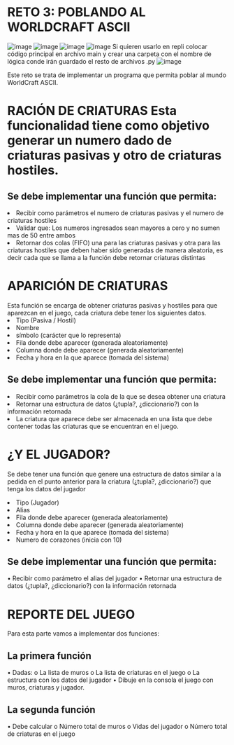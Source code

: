 # RETO 3: POBLANDO AL WORLDCRAFT ASCII
![image](https://user-images.githubusercontent.com/104838545/169629324-457d4f08-4323-4438-a8f1-2a867d1b59a3.png)
![image](https://user-images.githubusercontent.com/104838545/169629329-e3d6574a-6af7-4cb8-a21b-a4a2d3034d6a.png)
![image](https://user-images.githubusercontent.com/104838545/169629334-cb28e4e1-c81d-4169-afda-dcac9800abba.png)
![image](https://user-images.githubusercontent.com/104838545/169629343-6761f83a-e9a2-452d-b5f6-c76f4741ea1b.png)
Si quieren usarlo en repli colocar código principal en archivo main y crear una carpeta con el nombre de lógica conde irán guardado el resto de archivos .py
![image](https://user-images.githubusercontent.com/104838545/169629612-98015990-3a07-4e38-a656-dcac2cf05726.png)



Este reto se trata de implementar un programa que permita poblar al mundo WorldCraft ASCII.
<h1>RACIÓN DE CRIATURAS</1>
Esta funcionalidad tiene como objetivo generar un numero dado de criaturas pasivas y otro de criaturas hostiles.
  
<h2>Se debe implementar una función que permita:</h2>
<lu>
  <li>Recibir como parámetros el numero de criaturas pasivas y el numero de criaturas hostiles
  <li>Validar que: Los numeros ingresados sean mayores a cero y no sumen mas de 50 entre ambos
  <li>Retornar dos colas (FIFO) una para las criaturas pasivas y otra para las criaturas hostiles que deben haber sido generadas de manera aleatoria, es decir cada que se llama a la función debe retornar criaturas distintas
<lu>
<h1>APARICIÓN DE CRIATURAS</h1>
Esta función se encarga de obtener criaturas pasivas y hostiles para que aparezcan en el juego, cada criatura debe tener los siguientes datos.
<lu>
<li>Tipo (Pasiva / Hostil)
<li>Nombre
<li>símbolo (carácter que lo representa)
<li>Fila donde debe aparecer (generada aleatoriamente)
<li>Columna donde debe aparecer (generada aleatoriamente)
<li>Fecha y hora en la que aparece (tomada del sistema)
  </lu>
<h2>Se debe implementar una función que permita:</h2>
<lu>
<li>Recibir como parámetros la cola de la que se desea obtener una criatura
<li>Retornar una estructura de datos (¿tupla?, ¿diccionario?) con la información retornada
<li>La criatura que aparece debe ser almacenada en una lista que debe contener todas las criaturas que se encuentran en el juego.
</lu>

<h1>¿Y EL JUGADOR?</h1>


Se debe tener una función que genere una estructura de datos similar a la pedida en el punto anterior para la criatura (¿tupla?,
¿diccionario?) que tenga los datos del jugador
<lu>
<li>Tipo (Jugador)
<li>Alias
<li>Fila donde debe aparecer (generada aleatoriamente)
<li>Columna donde debe aparecer (generada aleatoriamente)
<li>Fecha y hora en la que aparece (tomada del sistema)
<li>Numero de corazones (inicia con 10)
</lu>
  
  <h2>Se debe implementar una función que permita:</h2>
•	Recibir como parámetro el alias del jugador
•	Retornar una estructura de datos (¿tupla?, ¿diccionario?) con la información retornada


<h1>REPORTE DEL JUEGO</h1>


Para esta parte vamos a implementar dos funciones:
 <h2>La primera función</h2>
•	Dadas:
o	La lista de muros
o	La lista de criaturas en el juego
o	La estructura con los datos del jugador
•	Dibuje en la consola el juego con muros, criaturas y jugador.


<h2>La segunda función</h2>
•	Debe calcular
o	Número total de muros
o	Vidas del jugador
o	Número total de criaturas en el juego
